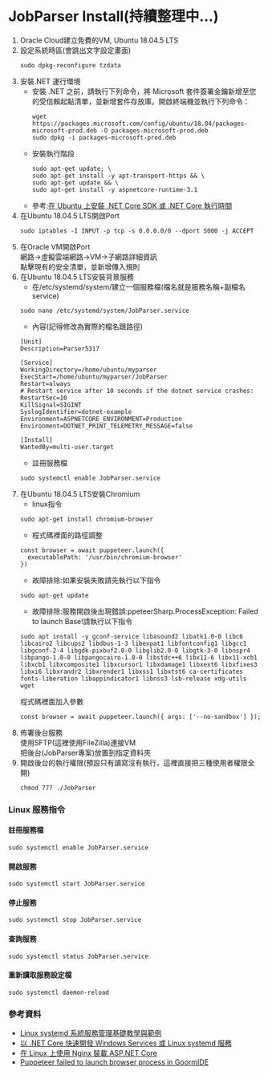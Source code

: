 # JobParser Install(持續整理中...)
1. Oracle Cloud建立免費的VM, Ubuntu 18.04.5 LTS
2. 設定系統時區(會跳出文字設定畫面)
    ```
    sudo dpkg-reconfigure tzdata
    ```
3. 安裝.NET 運行環境  
   * 安裝 .NET 之前，請執行下列命令，將 Microsoft 套件簽署金鑰新增至您的受信賴起點清單，並新增套件存放庫。開啟終端機並執行下列命令：
       ```
       wget https://packages.microsoft.com/config/ubuntu/18.04/packages-microsoft-prod.deb -O packages-microsoft-prod.deb
       sudo dpkg -i packages-microsoft-prod.deb
       ```
   * 安裝執行階段
     ```
     sudo apt-get update; \
     sudo apt-get install -y apt-transport-https && \
     sudo apt-get update && \
     sudo apt-get install -y aspnetcore-runtime-3.1
     ```
   * 參考:[在 Ubuntu 上安裝 .NET Core SDK 或 .NET Core 執行時間](https://docs.microsoft.com/zh-tw/dotnet/core/install/linux-ubuntu)
5. 在Ubuntu 18.04.5 LTS開啟Port
   ```
   sudo iptables -I INPUT -p tcp -s 0.0.0.0/0 --dport 5000 -j ACCEPT
   ```
6. 在Oracle VM開啟Port  
   網路->虛擬雲端網路->VM->子網路詳細資訊  
   點擊現有的安全清單，並新增傳入規則  
7. 在Ubuntu 18.04.5 LTS安裝背景服務  
    * 在/etc/systemd/system/建立一個服務檔(檔名就是服務名稱+副檔名service)  
    ```
    sudo nano /etc/systemd/system/JobParser.service
    ```
    * 內容(記得修改為實際的檔名跟路徑)
    ```
    [Unit]
    Description=Parser5317

    [Service]
    WorkingDirectory=/home/ubuntu/myparser
    ExecStart=/home/ubuntu/myparser/JobParser
    Restart=always
    # Restart service after 10 seconds if the dotnet service crashes:
    RestartSec=10
    KillSignal=SIGINT
    SyslogIdentifier=dotnet-example
    Environment=ASPNETCORE_ENVIRONMENT=Production
    Environment=DOTNET_PRINT_TELEMETRY_MESSAGE=false

    [Install]
    WantedBy=multi-user.target
    ```
    * 註冊服務檔
    ```
    sudo systemctl enable JobParser.service
    ```
8. 在Ubuntu 18.04.5 LTS安裝Chromium
    * linux指令
    ```
    sudo apt-get install chromium-browser
    ```
    * 程式碼裡面的路徑調整
    ```
    const browser = await puppeteer.launch({
      executablePath: '/usr/bin/chromium-browser'
    })
    ```
    * 故障排除:如果安裝失敗請先執行以下指令
    ```
    sudo apt-get update
    ```
    * 故障排除:服務開啟後出現錯誤:ppeteerSharp.ProcessException: Failed to launch   Base!請執行以下指令
    ```
    sudo apt install -y gconf-service libasound2 libatk1.0-0 libc6 libcairo2 libcups2 libdbus-1-3 libexpat1 libfontconfig1 libgcc1 libgconf-2-4 libgdk-pixbuf2.0-0 libglib2.0-0 libgtk-3-0 libnspr4 libpango-1.0-0 libpangocairo-1.0-0 libstdc++6 libx11-6 libx11-xcb1 libxcb1 libxcomposite1 libxcursor1 libxdamage1 libxext6 libxfixes3 libxi6 libxrandr2 libxrender1 libxss1 libxtst6 ca-certificates fonts-liberation libappindicator1 libnss3 lsb-release xdg-utils wget
    ```
    程式碼裡面加入參數
    ```
    const browser = await puppeteer.launch({ args: ['--no-sandbox'] });
    ```
9.  佈署後台服務  
    使用SFTP(這裡使用FileZilla)連接VM  
    把後台(JobParser專案)放置到指定資料夾  
10. 開啟後台的執行權限(預設只有讀寫沒有執行，這裡直接把三種使用者權限全開)
    ```
    chmod 777 ./JobParser
    ```


### Linux 服務指令
#### 註冊服務檔
```
sudo systemctl enable JobParser.service
```
#### 開啟服務
```
sudo systemctl start JobParser.service
```
#### 停止服務
```
sudo systemctl stop JobParser.service
```
#### 查詢服務
```
sudo systemctl status JobParser.service
```
#### 重新讀取服務設定檔
```
sudo systemctl daemon-reload
```


### 參考資料
* [Linux systemd 系統服務管理基礎教學與範例](https://blog.gtwang.org/linux/linux-basic-systemctl-systemd-service-unit-tutorial-examples/)
* [以 .NET Core 快速開發 Windows Services 或 Linux systemd 服務](http://yingclin.github.io/2019/windows-services-or-linux-systemd-in-netcore.html)
* [在 Linux 上使用 Nginx 裝載 ASP.NET Core](https://docs.microsoft.com/zh-tw/aspnet/core/host-and-deploy/linux-nginx?view=aspnetcore-3.1)
* [Puppeteer failed to launch browser process in GoormIDE](https://stackoverflow.com/questions/62033910/puppeteer-failed-to-launch-browser-process-in-goormide)